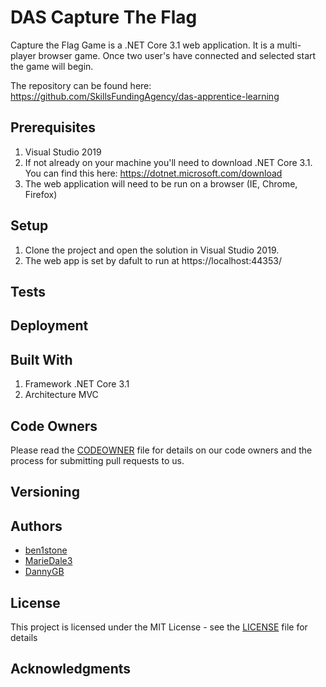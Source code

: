
# DAS Capture The Flag
Capture the Flag Game is a .NET Core 3.1 web application.  It is a multi-player browser game.
Once two user's have connected and selected start the game will begin.

The repository can be found here: https://github.com/SkillsFundingAgency/das-apprentice-learning

## Prerequisites
1.   Visual Studio 2019
2.   If not already on your machine you'll need to download .NET Core 3.1. You can find this here:  https://dotnet.microsoft.com/download
3.   The web application will need to be run on a browser (IE, Chrome, Firefox)

## Setup
1.   Clone the project and open the solution in Visual Studio 2019.
2.   The web app is set by dafult to run at https://localhost:44353/

## Tests


## Deployment


## Built With
1.   Framework .NET Core 3.1 
2.   Architecture MVC 

## Code Owners
Please read the [CODEOWNER](https://github.com/SkillsFundingAgency/das-apprentice-learning/blob/master/CODEOWNERS) file for 
details on our code owners and the process for submitting pull requests to us.

## Versioning


## Authors
- [ben1stone](https://github.com/ben1stone)
- [MarieDale3](https://github.com/MarieDale3)
- [DannyGB](https://github.com/DannyGB)

## License
This project is licensed under the MIT License - see the [LICENSE](https://github.com/SkillsFundingAgency/das-apprentice-learning/blob/master/LICENSE) file for details

## Acknowledgments
